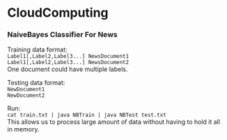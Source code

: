 # CloudComputing
### NaiveBayes Classifier For News

Training data format: <br/>
`Label1[,Label2,Label3...] NewsDocument1` <br/>
`Label1[,Label2,Label3...] NewsDocument2` <br/>
One document could have multiple labels.

Testing data format: <br/>
`NewDocument1` <br/>
`NewDocument2`

Run: <br/>
`cat train.txt | java NBTrain | java NBTest test.txt` <br/>
This allows us to process large amount of data without having to hold it all in memory.
